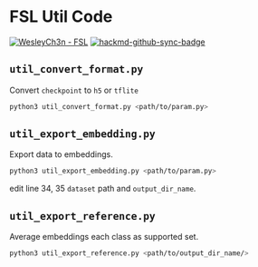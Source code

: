 # FSL Util Code

[![WesleyCh3n - FSL](https://img.shields.io/badge/WesleyCh3n-FSL-2ea44f?logo=github)](https://github.com/WesleyCh3n/FSL)
[![hackmd-github-sync-badge](https://hackmd.io/nQElH4AyS3SF9ZijfrdSSA/badge)](https://hackmd.io/nQElH4AyS3SF9ZijfrdSSA)


## `util_convert_format.py`

Convert `checkpoint` to `h5` or `tflite`

```bash
python3 util_convert_format.py <path/to/param.py>
```

## `util_export_embedding.py`

Export data to embeddings.

```bash
python3 util_export_embedding.py <path/to/param.py>
```

edit line 34, 35 `dataset` path and `output_dir_name`.

## `util_export_reference.py`

Average embeddings each class as supported set.

```bash
python3 util_export_reference.py <path/to/output_dir_name/>
```
